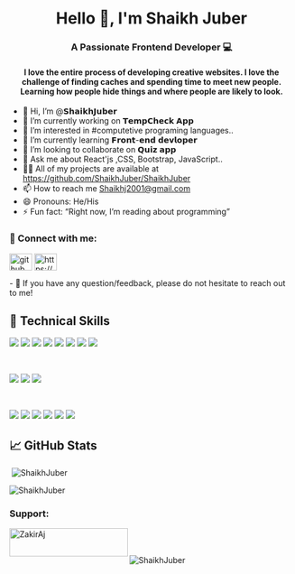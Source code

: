 <h1 align="center">Hello 👋, I'm Shaikh Juber</h1>
<h3 align="center">A Passionate Frontend Developer 💻</h3>

<h4 align="center">I love the entire process of developing creative websites. I love the challenge of finding caches and spending time to meet new people.
         Learning how people hide things and where people are likely to look.</h4>



- 👋 Hi, I’m @𝗦𝗵𝗮𝗶𝗸𝗵𝗝𝘂𝗯𝗲𝗿
- 🔭 I’m currently working on 𝗧𝗲𝗺𝗽𝗖𝗵𝗲𝗰𝗸 𝗔𝗽𝗽
- 👀 I’m interested in #computetive programing languages..
- 🌱 I’m currently learning 𝗙𝗿𝗼𝗻𝘁-𝗲𝗻𝗱 𝗱𝗲𝘃𝗹𝗼𝗽𝗲𝗿
- 💞️ I’m looking to collaborate on 𝗤𝘂𝗶𝘇 𝗮𝗽𝗽
- 💬 Ask me about React'js ,CSS, Bootstrap, JavaScript..
- 👨‍💻 All of my projects are available at https://github.com/ShaikhJuber/ShaikhJuber
- 📫 How to reach me Shaikhj2001@gmail.com
- 😄 Pronouns: He/His
- ⚡ Fun fact: “Right now, I’m reading about programming”

### 🤝 Connect with me:
<p align="left">
<a href="https://github.com/ShaikhJuber/" target="blank"><img align="center" src="https://cdn.jsdelivr.net/npm/simple-icons@3.0.1/icons/dev-dot-to.svg" alt="github.com/ShaikhJuber/" height="30" width="40" /></a>
<a href="https://www.linkedin.com/in/shaikh-juber-9575a5214/" target="blank"><img align="center" src="https://cdn.jsdelivr.net/npm/simple-icons@3.0.1/icons/linkedin.svg" alt="https://www.linkedin.com/in/shaikh-juber-9575a5214/" height="30" width="40" /></a>
</p>
- 💬 If you have any question/feedback, please do not hesitate to reach out to me!

## 💼 Technical Skills

![](https://img.shields.io/badge/Code-React-informational?style=flat&logo=react&color=61DAFB)
![](https://img.shields.io/badge/Code-Redux-informational?style=flat&logo=Redux&color=764ABC)
![](https://img.shields.io/badge/Code-JavaScript-informational?style=flat&logo=JavaScript&color=F7DF1E)
![](https://img.shields.io/badge/Code-Ruby-informational?style=flat&logo=Ruby&color=CC342D)
![](https://img.shields.io/badge/Code-Ruby_on_Rails-informational?style=flat&logo=Ruby-On-Rails&color=CC0000)
![](https://img.shields.io/badge/Code-HTML5-informational?style=flat&logo=HTML5&color=E34F26)
![](https://img.shields.io/badge/Code-PostgreSQL-informational?style=flat&logo=PostgreSQL&color=336791)
![](https://img.shields.io/badge/Code-SQLite-informational?style=flat&logo=SQLite&color=003B57)

</br>

![](https://img.shields.io/badge/Style-Bootstrap-informational?style=flat&logo=Bootstrap&color=7952B3)
![](https://img.shields.io/badge/Style-CSS3-informational?style=flat&logo=CSS3&color=1572B6)
![](https://img.shields.io/badge/Style-styled--components-informational?style=flat&logo=styled-components&color=DB7093)


</br>

![](https://img.shields.io/badge/Tools-Figma-informational?style=flat&logo=Figma&color=F24E1E)
![](https://img.shields.io/badge/Tools-NPM-informational?style=flat&logo=NPM&color=CB3837)
![](https://img.shields.io/badge/Tools-Heroku-informational?style=flat&logo=Heroku&color=430098)
![](https://img.shields.io/badge/Tools-Netlify-informational?style=flat&logo=netlify&color=00C7B7)
![](https://img.shields.io/badge/Tools-Git-informational?style=flat&logo=Git&color=F05032)
![](https://img.shields.io/badge/Tools-GitHub-informational?style=flat&logo=GitHub&color=181717)



## 📈 GitHub Stats

<p>&nbsp;<img align="center" src="https://github-readme-stats.vercel.app/api?username=ShaikhJuber&show_icons=true&locale=en" alt="ShaikhJuber" /></p>
<p><img align="center" src="https://github-readme-streak-stats.herokuapp.com/?user=ShaikhJuber&" alt="ShaikhJuber" /></p>

<h3 align="left">Support:</h3>

<p><a href="https://www.buymeacoffee.com/Shaikh"> <img align="left" src="https://cdn.buymeacoffee.com/buttons/v2/default-yellow.png" height="50" width="210" alt="ZakirAj" /></a></p><br><br>

<p><img align="left" src="https://github-readme-stats.vercel.app/api/top-langs?username=ShaikhJuber&show_icons=true&locale=en&layout=compact" alt="ShaikhJuber" /></p>









